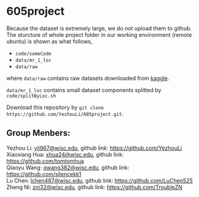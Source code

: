 # 605project

Because the dataset is extremely large, we do not upload them to github. The sturcture of whole project folder in our working environment (remote ubuntu) is shown as what follows, 

* `code/someCode`  
* `data/mr_1_loc`  
* `data/raw`  

where `data/raw` contains raw datasets downloaded from [kaggle](https://www.kaggle.com/rsaxby/merra1). 

`data/mr_1_loc` contains small dataset components splitted by `code/splitByLoc.sh`


Download this repository by `git clone https://github.com/YezhouLi/605project.git`. 

## Group Menbers:
Yezhou Li:  yli967@wisc.edu, github link: https://github.com/YezhouLi<br>
Xiaoxiang Hua: xhua24@wisc.edu, github link: https://github.com/tomtomhua<br>
Qiaoyu Wang: qwang382@wisc.edu, github link: https://github.com/silencekk1<br>
Lu Chen: lchen487@wisc.edu, github link: https://github.com/LuChen525<br>
Zheng Ni: zni32@wisc.edu, github link: https://github.com/TroubleZN<br>
